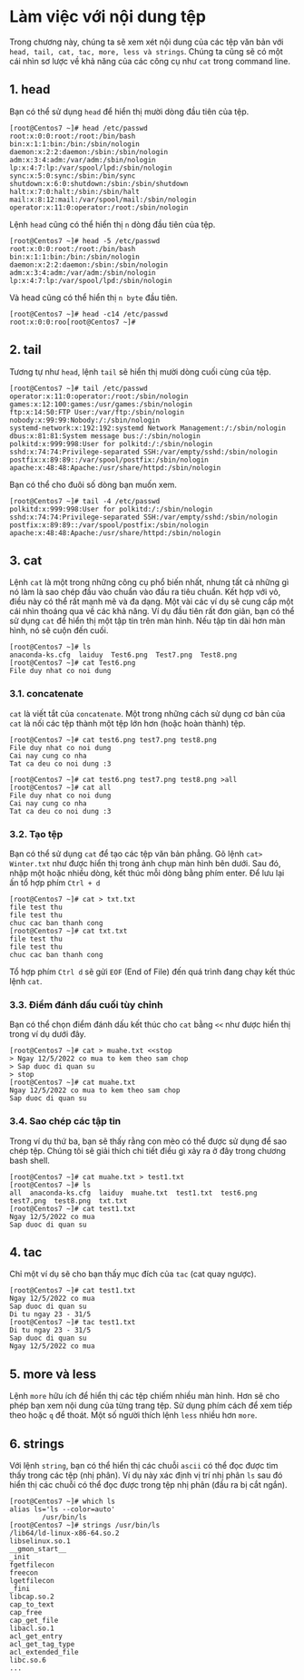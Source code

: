 # Làm việc với nội dung tệp
Trong chương này, chúng ta sẽ xem xét nội dung của các tệp văn bản với `head, tail, cat, tac, more, less và strings`. Chúng ta cũng sẽ có một cái nhìn sơ lược về khả năng của các công cụ như `cat` trong command line.
## 1. head
Bạn có thể sử dụng `head` để hiển thị mười dòng đầu tiên của tệp.
```
[root@Centos7 ~]# head /etc/passwd
root:x:0:0:root:/root:/bin/bash
bin:x:1:1:bin:/bin:/sbin/nologin
daemon:x:2:2:daemon:/sbin:/sbin/nologin
adm:x:3:4:adm:/var/adm:/sbin/nologin
lp:x:4:7:lp:/var/spool/lpd:/sbin/nologin
sync:x:5:0:sync:/sbin:/bin/sync
shutdown:x:6:0:shutdown:/sbin:/sbin/shutdown
halt:x:7:0:halt:/sbin:/sbin/halt
mail:x:8:12:mail:/var/spool/mail:/sbin/nologin
operator:x:11:0:operator:/root:/sbin/nologin
```
Lệnh `head` cũng có thể hiển thị `n` dòng đầu tiên của tệp.
```
[root@Centos7 ~]# head -5 /etc/passwd
root:x:0:0:root:/root:/bin/bash
bin:x:1:1:bin:/bin:/sbin/nologin
daemon:x:2:2:daemon:/sbin:/sbin/nologin
adm:x:3:4:adm:/var/adm:/sbin/nologin
lp:x:4:7:lp:/var/spool/lpd:/sbin/nologin
```
Và head cũng có thể hiển thị `n byte` đầu tiên.
```
[root@Centos7 ~]# head -c14 /etc/passwd
root:x:0:0:roo[root@Centos7 ~]#
```

## 2. tail
Tương tự như `head`, lệnh `tail` sẽ hiển thị mười dòng cuối cùng của tệp.
```
[root@Centos7 ~]# tail /etc/passwd
operator:x:11:0:operator:/root:/sbin/nologin
games:x:12:100:games:/usr/games:/sbin/nologin
ftp:x:14:50:FTP User:/var/ftp:/sbin/nologin
nobody:x:99:99:Nobody:/:/sbin/nologin
systemd-network:x:192:192:systemd Network Management:/:/sbin/nologin
dbus:x:81:81:System message bus:/:/sbin/nologin
polkitd:x:999:998:User for polkitd:/:/sbin/nologin
sshd:x:74:74:Privilege-separated SSH:/var/empty/sshd:/sbin/nologin
postfix:x:89:89::/var/spool/postfix:/sbin/nologin
apache:x:48:48:Apache:/usr/share/httpd:/sbin/nologin
```

Bạn có thể cho đuôi số dòng bạn muốn xem.
```
[root@Centos7 ~]# tail -4 /etc/passwd
polkitd:x:999:998:User for polkitd:/:/sbin/nologin
sshd:x:74:74:Privilege-separated SSH:/var/empty/sshd:/sbin/nologin
postfix:x:89:89::/var/spool/postfix:/sbin/nologin
apache:x:48:48:Apache:/usr/share/httpd:/sbin/nologin
```

## 3. cat
Lệnh `cat` là một trong những công cụ phổ biến nhất, nhưng tất cả những gì nó làm là sao chép đầu vào chuẩn vào đầu ra tiêu chuẩn. Kết hợp với vỏ, điều này có thể rất mạnh mẽ và đa dạng. Một vài các ví dụ sẽ cung cấp một cái nhìn thoáng qua về các khả năng. Ví dụ đầu tiên rất đơn giản, bạn có thể sử dụng
`cat` để hiển thị một tập tin trên màn hình. Nếu tập tin dài hơn màn hình, nó sẽ cuộn đến cuối.
```
[root@Centos7 ~]# ls
anaconda-ks.cfg  laiduy  Test6.png  Test7.png  Test8.png
[root@Centos7 ~]# cat Test6.png
File duy nhat co noi dung
```

### 3.1. concatenate
`cat` là viết tắt của `concatenate`. Một trong những cách sử dụng cơ bản của `cat` là nối các tệp thành một tệp lớn hơn (hoặc hoàn thành) tệp.
```
[root@Centos7 ~]# cat test6.png test7.png test8.png
File duy nhat co noi dung
Cai nay cung co nha
Tat ca deu co noi dung :3
```

```
[root@Centos7 ~]# cat test6.png test7.png test8.png >all
[root@Centos7 ~]# cat all
File duy nhat co noi dung
Cai nay cung co nha
Tat ca deu co noi dung :3
```

### 3.2. Tạo tệp
Bạn có thể sử dụng `cat` để tạo các tệp văn bản phẳng. Gõ lệnh `cat> Winter.txt` như được hiển thị trong ảnh chụp màn hình bên dưới. Sau đó, nhập một hoặc nhiều dòng, kết thúc mỗi dòng bằng phím enter. Để lưu lại ấn tổ hợp phím `Ctrl + d`
```
[root@Centos7 ~]# cat > txt.txt
file test thu
file test thu
chuc cac ban thanh cong
[root@Centos7 ~]# cat txt.txt
file test thu
file test thu
chuc cac ban thanh cong
```
Tổ hợp phím `Ctrl d` sẽ gửi `EOF` (End of File) đến quá trình đang chạy kết thúc lệnh `cat`.

### 3.3. Điểm đánh dấu cuối tùy chỉnh
Bạn có thể chọn điểm đánh dấu kết thúc cho `cat` bằng `<<` như được hiển thị trong ví dụ dưới đây. 
```
[root@Centos7 ~]# cat > muahe.txt <<stop
> Ngay 12/5/2022 co mua to kem theo sam chop
> Sap duoc di quan su
> stop
[root@Centos7 ~]# cat muahe.txt
Ngay 12/5/2022 co mua to kem theo sam chop
Sap duoc di quan su
```

### 3.4. Sao chép các tập tin
Trong ví dụ thứ ba, bạn sẽ thấy rằng con mèo có thể được sử dụng để sao chép tệp. Chúng tôi sẽ giải thích chi tiết điều gì xảy ra ở đây trong chương bash shell.
```
[root@Centos7 ~]# cat muahe.txt > test1.txt
[root@Centos7 ~]# ls
all  anaconda-ks.cfg  laiduy  muahe.txt  test1.txt  test6.png  test7.png  test8.png  txt.txt
[root@Centos7 ~]# cat test1.txt
Ngay 12/5/2022 co mua
Sap duoc di quan su
```

## 4. tac
Chỉ một ví dụ sẽ cho bạn thấy mục đích của `tac` (cat quay ngược).
```
[root@Centos7 ~]# cat test1.txt
Ngay 12/5/2022 co mua
Sap duoc di quan su
Di tu ngay 23 - 31/5
[root@Centos7 ~]# tac test1.txt
Di tu ngay 23 - 31/5
Sap duoc di quan su
Ngay 12/5/2022 co mua
```

## 5. more và less
Lệnh `more` hữu ích để hiển thị các tệp chiếm nhiều màn hình. Hơn sẽ cho phép bạn xem nội dung của từng trang tệp. Sử dụng phím cách để xem tiếp theo hoặc `q` để thoát. Một số người thích lệnh `less` nhiều hơn `more`.

## 6. strings
Với lệnh `string`, bạn có thể hiển thị các chuỗi `ascii` có thể đọc được tìm thấy trong các tệp (nhị phân).
Ví dụ này xác định vị trí nhị phân `ls` sau đó hiển thị các chuỗi có thể đọc được trong tệp nhị phân (đầu ra bị cắt ngắn).
```
[root@Centos7 ~]# which ls
alias ls='ls --color=auto'
        /usr/bin/ls
[root@Centos7 ~]# strings /usr/bin/ls
/lib64/ld-linux-x86-64.so.2
libselinux.so.1
__gmon_start__
_init
fgetfilecon
freecon
lgetfilecon
_fini
libcap.so.2
cap_to_text
cap_free
cap_get_file
libacl.so.1
acl_get_entry
acl_get_tag_type
acl_extended_file
libc.so.6
...
```
